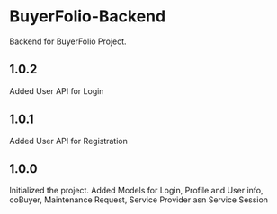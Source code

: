 # BuyerFolio-Backend
Backend for BuyerFolio Project.
## 1.0.2
Added User API for Login
## 1.0.1
Added User API for Registration
## 1.0.0
Initialized the project.
Added Models for Login, Profile and User info, coBuyer, Maintenance Request, Service Provider asn Service Session


